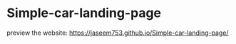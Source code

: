 # Simple-car-landing-page

preview the website: https://jaseem753.github.io/Simple-car-landing-page/

